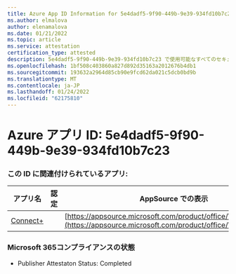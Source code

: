 ```yaml
---
title: Azure App ID Information for 5e4dadf5-9f90-449b-9e39-934fd10b7c23
ms.author: elmalova
author: elenamalova
ms.date: 01/21/2022
ms.topic: article
ms.service: attestation
certification_type: attested
description: 5e4dadf5-9f90-449b-9e39-934fd10b7c23 で使用可能なすべてのセキュリティおよびコンプライアンス情報。
ms.openlocfilehash: 1bf508c403860a827d892d35163a2012676b4db1
ms.sourcegitcommit: 193632a2964d85cb90e9fcd62da021c5dcb0bd9b
ms.translationtype: MT
ms.contentlocale: ja-JP
ms.lasthandoff: 01/24/2022
ms.locfileid: "62175810"
---
```

# <a name="azure-app-id-5e4dadf5-9f90-449b-9e39-934fd10b7c23"></a>Azure アプリ ID: 5e4dadf5-9f90-449b-9e39-934fd10b7c23


### <a name="apps-associated-with-this-id"></a>この ID に関連付けられているアプリ:
| **アプリ名** | **認定** | **AppSource での表示** |
|--------------|---------------|-----------------------|
| [Connect+](https://docs.microsoft.com/microsoft-365-app-certification/forward/WA200002611) |  | [https://appsource.microsoft.com/product/office/WA200002611](https://appsource.microsoft.com/product/office/WA200002611) |

### <a name="microsoft-365-app-compliance-status"></a>Microsoft 365コンプライアンスの状態
- Publisher Attestaton Status: Completed
